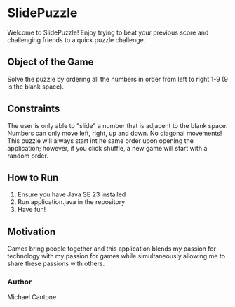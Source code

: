 # SlidePuzzle
Welcome to SlidePuzzle! Enjoy trying to beat your previous score and challenging friends to a quick puzzle challenge.

## Object of the Game
Solve the puzzle by ordering all the numbers in order from left to right 1-9 (9 is the blank space).

## Constraints
The user is only able to "slide" a number that is adjacent to the blank space. Numbers can only move left, right, up and down. No diagonal movements!
This puzzle will always start int he same order upon opening the application; however, if you click shuffle, a new game will start with a random order. 

## How to Run
1. Ensure you have Java SE 23 installed
2. Run application.java in the repository
3. Have fun!

## Motivation
Games bring people together and this application blends my passion for technology with my passion for games while simultaneously allowing me to share these passions with others.

### Author
Michael Cantone
